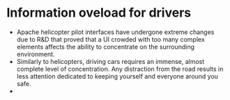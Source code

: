 # Information oveload for drivers

- Apache helicopter pilot interfaces have undergone extreme changes due to R&D that proved that a UI crowded with too many complex elements affects the ability to concentrate on the surrounding environment.
- Similarly to helicopters, driving cars requires an immense, almost complete level of concentration. Any distraction from the road results in less attention dedicated to keeping yourself and everyone around you safe.
- 
